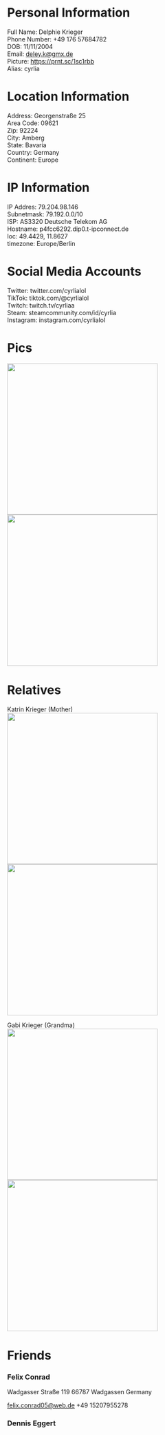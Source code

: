 # Personal Information
Full Name: Delphie Krieger  
Phone Number: +49 176 57684782  
DOB: 11/11/2004  
Email: deley.k@gmx.de  
Picture: https://prnt.sc/1sc1rbb  
Alias: cyrlia  

# Location Information  
Address: Georgenstraße 25  
Area Code: 09621  
Zip: 92224  
City: Amberg  
State: Bavaria  
Country: Germany  
Continent: Europe  

# IP Information
IP Addres: 79.204.98.146  
Subnetmask: 79.192.0.0/10  
ISP: AS3320 Deutsche Telekom AG  
Hostname: p4fcc6292.dip0.t-ipconnect.de  
loc: 49.4429, 11.8627  
timezone: Europe/Berlin  

# Social Media Accounts
Twitter: twitter.com/cyrlialol  
TikTok: tiktok.com/@cyrlialol  
Twitch: twitch.tv/cyrliaa  
Steam: steamcommunity.com/id/cyrlia  
Instagram: instagram.com/cyrlialol  

# Pics
<img src="https://i.imgur.com/Jd1eDxl.png" width="350">
<img src="https://i.imgur.com/ZQtkE4Q.png" width="350">  

# Relatives
Katrin Krieger (Mother)  
<img src="https://i.imgur.com/akrBqKk.png" width="350">
<img src="https://i.imgur.com/JUgfB7b.png" width="350">  

Gabi Krieger (Grandma)  
<img src="https://i.imgur.com/VmUcYBL.png" width="350">
<img src="https://i.imgur.com/fYfWWio.png" width="350">  

# Friends

### Felix Conrad
Wadgasser Straße 119
66787 Wadgassen
Germany

felix.conrad05@web.de
+49 15207955278

### Dennis Eggert
